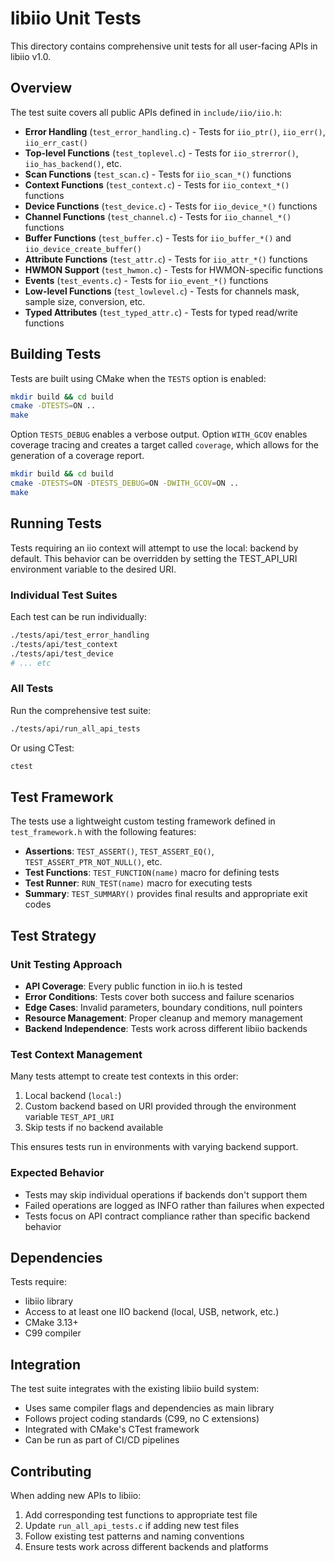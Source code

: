 # libiio Unit Tests

This directory contains comprehensive unit tests for all user-facing APIs in libiio v1.0.

## Overview

The test suite covers all public APIs defined in `include/iio/iio.h`:

- **Error Handling** (`test_error_handling.c`) - Tests for `iio_ptr()`, `iio_err()`, `iio_err_cast()`
- **Top-level Functions** (`test_toplevel.c`) - Tests for `iio_strerror()`, `iio_has_backend()`, etc.
- **Scan Functions** (`test_scan.c`) - Tests for `iio_scan_*()` functions
- **Context Functions** (`test_context.c`) - Tests for `iio_context_*()` functions
- **Device Functions** (`test_device.c`) - Tests for `iio_device_*()` functions
- **Channel Functions** (`test_channel.c`) - Tests for `iio_channel_*()` functions
- **Buffer Functions** (`test_buffer.c`) - Tests for `iio_buffer_*()` and `iio_device_create_buffer()`
- **Attribute Functions** (`test_attr.c`) - Tests for `iio_attr_*()` functions
- **HWMON Support** (`test_hwmon.c`) - Tests for HWMON-specific functions
- **Events** (`test_events.c`) - Tests for `iio_event_*()` functions
- **Low-level Functions** (`test_lowlevel.c`) - Tests for channels mask, sample size, conversion, etc.
- **Typed Attributes** (`test_typed_attr.c`) - Tests for typed read/write functions

## Building Tests

Tests are built using CMake when the `TESTS` option is enabled:

```bash
mkdir build && cd build
cmake -DTESTS=ON ..
make
```

Option `TESTS_DEBUG` enables a verbose output.
Option `WITH_GCOV` enables coverage tracing and creates a target called `coverage`, which allows for the generation of a coverage report.
```bash
mkdir build && cd build
cmake -DTESTS=ON -DTESTS_DEBUG=ON -DWITH_GCOV=ON ..
make
```

## Running Tests
Tests requiring an iio context will attempt to use the local: backend by default. This behavior can be overridden by setting the TEST_API_URI environment variable to the desired URI.

### Individual Test Suites

Each test can be run individually:

```bash
./tests/api/test_error_handling
./tests/api/test_context
./tests/api/test_device
# ... etc
```

### All Tests

Run the comprehensive test suite:

```bash
./tests/api/run_all_api_tests
```

Or using CTest:

```bash
ctest
```

## Test Framework

The tests use a lightweight custom testing framework defined in `test_framework.h` with the following features:

- **Assertions**: `TEST_ASSERT()`, `TEST_ASSERT_EQ()`, `TEST_ASSERT_PTR_NOT_NULL()`, etc.
- **Test Functions**: `TEST_FUNCTION(name)` macro for defining tests
- **Test Runner**: `RUN_TEST(name)` macro for executing tests
- **Summary**: `TEST_SUMMARY()` provides final results and appropriate exit codes

## Test Strategy

### Unit Testing Approach

- **API Coverage**: Every public function in iio.h is tested
- **Error Conditions**: Tests cover both success and failure scenarios
- **Edge Cases**: Invalid parameters, boundary conditions, null pointers
- **Resource Management**: Proper cleanup and memory management
- **Backend Independence**: Tests work across different libiio backends

### Test Context Management

Many tests attempt to create test contexts in this order:
1. Local backend (`local:`)
2. Custom backend based on URI provided through the environment variable `TEST_API_URI`
3. Skip tests if no backend available

This ensures tests run in environments with varying backend support.

### Expected Behavior

- Tests may skip individual operations if backends don't support them
- Failed operations are logged as INFO rather than failures when expected
- Tests focus on API contract compliance rather than specific backend behavior

## Dependencies

Tests require:
- libiio library
- Access to at least one IIO backend (local, USB, network, etc.)
- CMake 3.13+
- C99 compiler

## Integration

The test suite integrates with the existing libiio build system:
- Uses same compiler flags and dependencies as main library
- Follows project coding standards (C99, no C extensions)
- Integrated with CMake's CTest framework
- Can be run as part of CI/CD pipelines

## Contributing

When adding new APIs to libiio:
1. Add corresponding test functions to appropriate test file
2. Update `run_all_api_tests.c` if adding new test files
3. Follow existing test patterns and naming conventions
4. Ensure tests work across different backends and platforms
